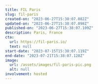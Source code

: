 ```yaml
---
title: FIL Paris
slug: fil-paris
created-on: "2023-06-27T15:38:07.082Z"
updated-on: "2023-06-27T15:38:07.098Z"
published-on: "2023-06-27T15:38:07.109Z"
description: Paris, France
cta:
  url: https://fil-paris.io/
  text: null
start-date: "2023-07-15T15:38:07.119Z"
end-date: "2023-07-21T15:38:07.128Z"
image:
  url: /assets/images/fil-paris-pic.png
  alt: null
involvement: hosted
---
```

